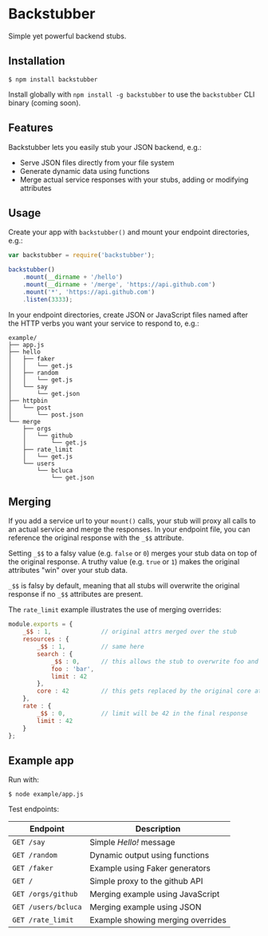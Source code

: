 Backstubber
===========

Simple yet powerful backend stubs.

Installation
------------

    $ npm install backstubber

Install globally with `npm install -g backstubber` to use the `backstubber` CLI binary (coming soon).

Features
--------

Backstubber lets you easily stub your JSON backend, e.g.:

* Serve JSON files directly from your file system
* Generate dynamic data using functions
* Merge actual service responses with your stubs, adding or modifying attributes

Usage
-----

Create your app with `backstubber()` and mount your endpoint directories, e.g.:

````javascript
var backstubber = require('backstubber');

backstubber()
    .mount(__dirname + '/hello')
    .mount(__dirname + '/merge', 'https://api.github.com')
    .mount('*', 'https://api.github.com')
    .listen(3333);
````

In your endpoint directories, create JSON or JavaScript files named after the HTTP verbs you want your service to respond to, e.g.:

    example/
    ├── app.js
    ├── hello
    │   ├── faker
    │   │   └── get.js
    │   ├── random
    │   │   └── get.js
    │   └── say
    │       └── get.json
    ├── httpbin
    │   └── post
    │       └── post.json
    └── merge
        ├── orgs
        │   └── github
        │       └── get.js
        ├── rate_limit
        │   └── get.js
        └── users
            └── bcluca
                └── get.json

Merging
-------

If you add a service url to your `mount()` calls, your stub will proxy all calls to an actual service and merge the responses. In your endpoint file, you can reference the original response with the `_$$` attribute.

Setting `_$$` to a falsy value (e.g. `false` or `0`) merges your stub data on top of the original response. A truthy value (e.g. `true` or `1`) makes the original attributes "win" over your stub data.

`_$$` is falsy by default, meaning that all stubs will overwrite the original response if no `_$$` attributes are present.

The `rate_limit` example illustrates the use of merging overrides:

````javascript
module.exports = {
    _$$ : 1,              // original attrs merged over the stub
    resources : {
        _$$ : 1,          // same here
        search : {
            _$$ : 0,      // this allows the stub to overwrite foo and limit
            foo : 'bar',
            limit : 42
        },
        core : 42         // this gets replaced by the original core attr
    },
    rate : {
        _$$ : 0,          // limit will be 42 in the final response
        limit : 42
    }
};
````

Example app
-----------

Run with:

    $ node example/app.js

Test endpoints:

Endpoint | Description
--- | ---
`GET /say`          | Simple _Hello!_ message
`GET /random`       | Dynamic output using functions
`GET /faker`        | Example using Faker generators
`GET /`             | Simple proxy to the github API
`GET /orgs/github`  | Merging example using JavaScript
`GET /users/bcluca` | Merging example using JSON
`GET /rate_limit`   | Example showing merging overrides
